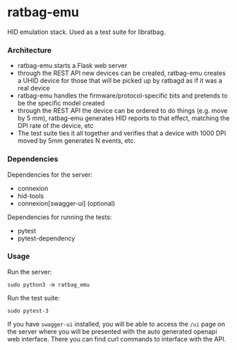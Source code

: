 # ratbag-emu

HID emulation stack. Used as a test suite for libratbag.

### Architecture

- ratbag-emu starts a Flask web server
- through the REST API new devices can be created, ratbag-emu creates a UHID
  device for those that will be picked up by ratbagd as if it was a real
  device
- ratbag-emu handles the firmware/protocol-specific bits and pretends to be
  the specific model created
- through the REST API the device can be ordered to do things (e.g. move by
  5 mm), ratbag-emu generates HID reports to that effect, matching the DPI
  rate of the device, etc
- The test suite ties it all together and verifies that a device with 1000
  DPI moved by 5mm generates N events, etc.


### Dependencies

Dependencies for the server:
  - connexion
  - hid-tools
  - connexion[swagger-ui] (optional)

Dependencies for running the tests:
  - pytest
  - pytest-dependency

### Usage

Run the server:
```
sudo python3 -m ratbag_emu
```

Run the test suite:
```
sudo pytest-3
```


If you have `swagger-ui` installed, you will be able to access the `/ui` page on the server where you will be presented with the auto generated openapi web interface. There you can find curl commands to interface with the API.

